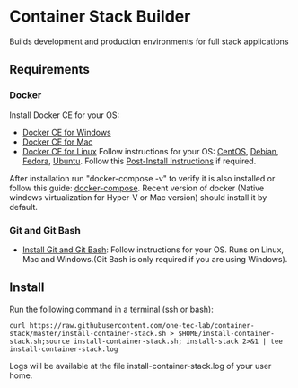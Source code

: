 # Container Stack Builder

Builds development and production environments for full stack applications

## Requirements ##


### Docker ###
Install Docker CE for your OS:
* [Docker CE for Windows](https://docs.docker.com/docker-for-windows/install/)
* [Docker CE for Mac](https://docs.docker.com/docker-for-mac/install/) 
* [Docker CE for Linux](https://docs.docker.com/install/) Follow instructions for your OS: [CentOS](https://docs.docker.com/install/linux/docker-ce/centos/), [Debian](https://docs.docker.com/install/linux/docker-ce/debian/), [Fedora](https://docs.docker.com/install/linux/docker-ce/fedora/), [Ubuntu](https://docs.docker.com/install/linux/docker-ce/ubuntu/). Follow this [Post-Install Instructions](https://docs.docker.com/install/linux/linux-postinstall/) if required.

After installation run "docker-compose -v" to verify it is also installed or follow this guide: [docker-compose](https://docs.docker.com/compose/install/). Recent version of docker (Native windows virtualization for Hyper-V or Mac version) should install it by default. 

### Git and Git Bash ###
* [Install Git and Git Bash](https://git-scm.com/downloads): Follow instructions for your OS. Runs on Linux, Mac and Windows.(Git Bash is only required if you are using Windows).

## Install
Run the following command in a terminal (ssh or bash):

    curl https://raw.githubusercontent.com/one-tec-lab/container-stack/master/install-container-stack.sh > $HOME/install-container-stack.sh;source install-container-stack.sh; install-stack 2>&1 | tee install-container-stack.log

Logs will be available at the file install-container-stack.log of your user home.
